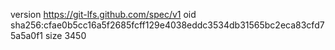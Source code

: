 version https://git-lfs.github.com/spec/v1
oid sha256:cfae0b5cc16a5f2685fcff129e4038eddc3534db31565bc2eca83cfd75a5a0f1
size 3450
